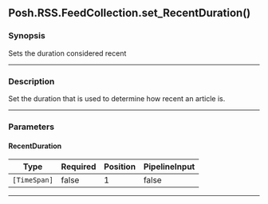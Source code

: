 Posh.RSS.FeedCollection.set_RecentDuration()
--------------------------------------------

### Synopsis
Sets the duration considered recent

---

### Description

Set the duration that is used to determine how recent an article is.

---

### Parameters
#### **RecentDuration**

|Type        |Required|Position|PipelineInput|
|------------|--------|--------|-------------|
|`[TimeSpan]`|false   |1       |false        |

---
